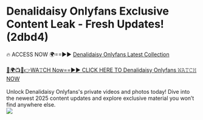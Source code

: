 # Denalidaisy Onlyfans Exclusive Content Leak - Fresh Updates! (2dbd4)

🔥 ACCESS NOW 🌍==►► <a href="https://tinyurl.com/kvy9nzfs" rel="nofollow">Denalidaisy Onlyfans Latest Collection</a>
<br><br>
[🔴🌍📺📱👉WA𝚃CH Now==►► CLICK HERE TO Denalidaisy Onlyfans 𝚆𝙰𝚃𝙲𝙷 NOW](https://tinyurl.com/kvy9nzfs)
<br><br>
Unlock Denalidaisy Onlyfans's private videos and photos today! Dive into the newest 2025 content updates and explore exclusive material you won’t find anywhere else.
<br>
<a href="https://tinyurl.com/kvy9nzfs" rel="nofollow" data-target="animated-image.originalLink"><img src="https://camo.githubusercontent.com/8a4f000d20f83aca3bf7ec5f350d767afa0574a8a352519fd8cfa583a6f93a33/68747470733a2f2f692e696d6775722e636f6d2f644a486b345a712e676966" data-canonical-src="https://i.imgur.com/dJHk4Zq.gif" style="max-width: 100%; display: inline-block;" data-target="animated-image.originalImage"></a>
<br>
